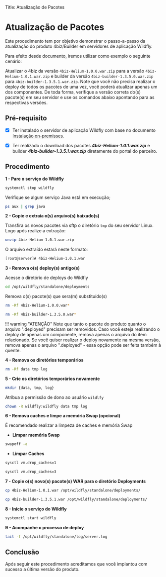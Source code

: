 Title: Atualização de Pacotes

# Atualização de Pacotes

Este procedimento tem por objetivo demonstrar o passo-a-passo da atualização do produto 4biz/Builder em servidores de aplicação Wildfly.

Para efeito desde documento, iremos utilizar como exemplo o seguinte cenário:

Atualizar o 4biz da versão `4biz-Helium-1.0.0.war.zip` para a versão `4biz-Helium-1.0.1.war.zip` e builder da versão `4biz-builder-1.3.5.0.war.zip` para `4biz-builder-1.3.5.1.war.zip`. Note que você não precisa realizar o deploy de todos os pacotes de uma vez, você poderá atualizar apenas um dos componentes. De toda forma, verifique a versão correta do(s) pacote(s) em seu servidor e use os comandos abaixo apontando para as respectivas versões.

## Pré-requisito

- [X] Ter instalado o servidor de aplicação Wildfly com base no documento [Instalação on-premisses][1].

- [X] Ter realizado o download dos pacotes ***4biz-Helium-1.0.1.war.zip*** e builder ***4biz-builder-1.3.5.1.war.zip*** diretamente do portal do parceiro.

## Procedimento

**1 - Pare o serviço do Wildfly**

```sh
systemctl stop wildfly
```

Verifique se algum serviço Java está em execução;

```sh
ps aux | grep java
```

**2 - Copie e extraia o(s) arquivo(s) baixado(s)**

Transfira os novos pacotes via sftp o diretório `tmp` do seu servidor Linux. Logo após realize a extração:

```sh
unzip 4biz-Helium-1.0.1.war.zip
```
O arquivo extraído estará neste formato:

```sh
[root@server]# 4biz-Helium-1.0.1.war
```

**3 - Remova o(s) deploy(s) antigo(s)**

Acesse o diretório de deploys do Wildfly

```sh
cd /opt/wildfly/standalone/deployments
```

Remova o(s) pacote(s) que sera(m) substituído(s)

```sh
rm -Rf 4biz-Helium-1.0.0.war*
```

```sh
rm -Rf 4biz-builder-1.3.5.0.war*
```

!!! warning "ATENÇÃO"
    Note que tanto o pacote do produto quanto o arquivo ".deployed" precisam ser removidos. Caso você esteja realizando o deploy de apenas um componente, remova apenas o arquivo do item relacionado. Se você quiser realizar o deploy novamente na mesma versão, remova apenas o arquivo ".deployed" - essa opção pode ser feita também à quente.

**4 - Remova os diretórios temporários**

```sh
rm -Rf data tmp log
```

**5 - Crie os diretórios temporários novamente**

```sh
mkdir {data, tmp, log}
```

Atribua a permissão de dono ao usuário `wildlfy`

```sh
chown -R wildfly:wildfly data tmp log
```
**6 - Remova caches e limpe a memória Swap (opcional)**

É recomendado realizar a limpeza de caches e memória Swap

 - **Limpar memória Swap**

```sh
swapoff -a
```

- **Limpar Caches**

```sh
sysctl vm.drop_caches=1
```

```sh
sysctl vm.drop_caches=3
```

**7 - Copie o(s) novo(s) pacote(s) WAR para o diretório Deployments**

```sh
cp 4biz-Helium-1.0.1.war /opt/wildfly/standalone/deployments/
```

```sh
cp 4biz-builder-1.3.5.1.war /opt/wildfly/standalone/deployments/
```

**8 - Inicie o serviço do Wildfly**

```sh
systemctl start wildfly
```

**9 - Acompanhe o processo de deploy**

```sh
tail -f /opt/wildfly/standalone/log/server.log
```

## Conclusão

Após seguir este procedimento acreditamos que você implantou com sucesso a última versão do produto.


[1]:https://docs.run2biz.com/pt-br/4biz-helium/get-started/installation-and-upgrade/overview.html
